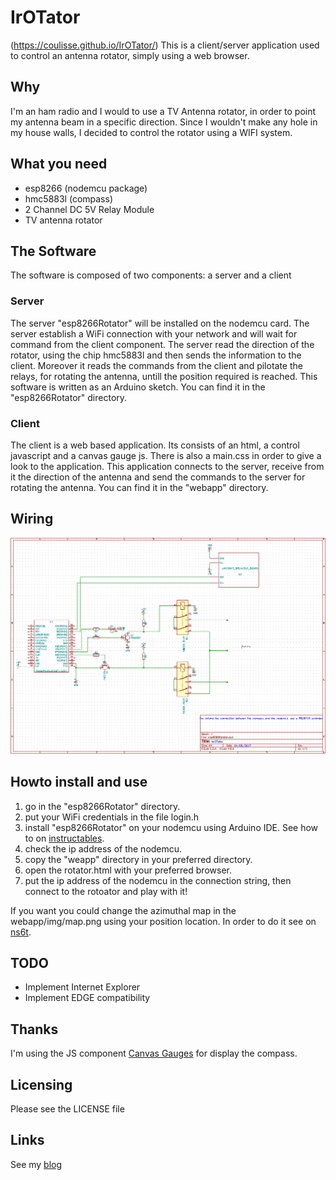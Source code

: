 # IrOTator
(https://coulisse.github.io/IrOTator/)
This is a client/server application used to control an antenna rotator, simply using a web browser.

## Why
I'm an ham radio and I would to use a TV Antenna rotator, in order to point my antenna beam in a specific direction.
Since I wouldn't make any hole in my house walls, I decided to control the rotator using a WIFI system.

## What you need
- esp8266 (nodemcu package)
- hmc5883l (compass)
- 2 Channel DC 5V Relay Module
- TV antenna rotator

## The Software
The software is composed of two components: a server and a client

### Server
The server "esp8266Rotator" will be installed on the nodemcu card. The server establish a WiFi connection with your network and will wait for command from the client component.
The server read the direction of the rotator, using the chip hmc5883l and then sends the information to the client. Moreover it reads the commands from the client and pilotate the relays, for rotating the antenna, untill the position required is reached.
This software is written as an Arduino sketch.
You can find it in the "esp8266Rotator" directory.

### Client
The client is a web based application. Its consists of an html, a control javascript and a canvas gauge js. There is also a main.css in order to give a look to the application.
This application connects to the server, receive from it the direction of the antenna and send the commands to the server for rotating the antenna.
You can find it in the "webapp" directory.

## Wiring
![](esp8266Rotator/schema/schema.png?raw=true)

## Howto install and use
1. go in the  "esp8266Rotator" directory.
2. put your WiFi credentials in the file login.h
3. install "esp8266Rotator" on your nodemcu using Arduino IDE. See how to on  [instructables](http://www.instructables.com/id/Quick-Start-to-Nodemcu-ESP8266-on-Arduino-IDE/).
4. check the ip address of the nodemcu.
5. copy the "weapp" directory in your preferred directory.
6. open the rotator.html with your preferred browser.
7. put the ip address of the nodemcu in the connection string, then connect to the rotoator and play with it!

If you want you could change the azimuthal map in the webapp/img/map.png using your position location. In order to do it see on [ns6t](http://ns6t.net/azimuth/azimuth.html).


## TODO
- Implement Internet Explorer
- Implement EDGE compatibility

## Thanks
I'm using the JS component [Canvas Gauges](https://canvas-gauges.com/) for display the compass.

## Licensing
Please see the LICENSE file

## Links
See my [blog](http://iu1bow.blogspot.it/)
